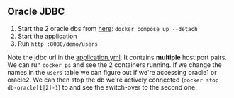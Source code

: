 ## Oracle JDBC

1. Start the 2 oracle dbs from [here](db/compose.yaml): `docker compose up --detach`
2. Start the [application](src/main/java/com/att/training/springboot/examples/oracle/OracleJdbcApplication.java)
3. Run `http :8080/demo/users`

Note the jdbc url in the [application.yml](src/main/resources/application.yaml). It contains **multiple** host:port
pairs.
We can run `docker ps` and see the 2 containers running. If we change the names in the `users` table
we can figure out if we're accessing oracle1 or oracle2. We can then stop the db we're actively connected
(`docker stop db-oracle[1|2]-1`) to and see the switch-over to the second one.
